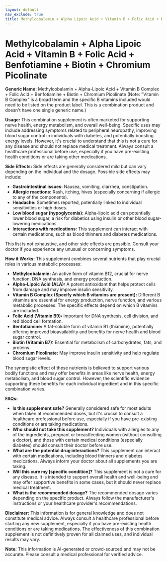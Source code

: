 ```yaml
---
layout: default
nav_exclude: true
title: Methylcobalamin + Alpha Lipoic Acid + Vitamin B + Folic Acid + Benfotiamine + Biotin + Chromium Picolinate
---
```


# Methylcobalamin + Alpha Lipoic Acid + Vitamin B + Folic Acid + Benfotiamine + Biotin + Chromium Picolinate

**Generic Name:**  Methylcobalamin + Alpha-Lipoic Acid + Vitamin B Complex + Folic Acid + Benfotiamine + Biotin + Chromium Picolinate  (Note:  "Vitamin B Complex" is a broad term and the specific B vitamins included would need to be listed on the product label.  This is a combination product and doesn't have one single generic name.)

**Usage:** This combination supplement is often marketed for supporting nerve health, energy metabolism, and overall well-being. Specific uses may include addressing symptoms related to peripheral neuropathy, improving blood sugar control in individuals with diabetes, and potentially boosting energy levels. However, it's crucial to understand that this is not a cure for any disease and should not replace medical treatment.  Always consult a healthcare professional before use, especially if you have pre-existing health conditions or are taking other medications.

**Side Effects:** Side effects are generally considered mild but can vary depending on the individual and the dosage.  Possible side effects may include:

* **Gastrointestinal issues:** Nausea, vomiting, diarrhea, constipation.
* **Allergic reactions:** Rash, itching, hives (especially concerning if allergic to any of the components).
* **Headache:**  Sometimes reported, potentially linked to individual sensitivities or high doses.
* **Low blood sugar (hypoglycemia):** Alpha-lipoic acid can potentially lower blood sugar, a risk for diabetics using insulin or other blood sugar-lowering medications.
* **Interactions with medications:**  This supplement can interact with certain medications, such as blood thinners and diabetes medications.

This list is not exhaustive, and other side effects are possible.  Consult your doctor if you experience any unusual or concerning symptoms.

**How it Works:** This supplement combines several nutrients that play crucial roles in various metabolic processes:

* **Methylcobalamin:** An active form of vitamin B12, crucial for nerve function, DNA synthesis, and energy production.
* **Alpha-Lipoic Acid (ALA):** A potent antioxidant that helps protect cells from damage and may improve insulin sensitivity.
* **Vitamin B Complex (Specify which B vitamins are present):**  Different B vitamins are essential for energy production, nerve function, and various metabolic processes. The specific effects depend on which B vitamins are included.
* **Folic Acid (Vitamin B9):**  Important for DNA synthesis, cell division, and red blood cell formation.
* **Benfotiamine:** A fat-soluble form of vitamin B1 (thiamine), potentially offering improved bioavailability and benefits for nerve health and blood sugar control.
* **Biotin (Vitamin B7):** Essential for metabolism of carbohydrates, fats, and proteins.
* **Chromium Picolinate:**  May improve insulin sensitivity and help regulate blood sugar levels.

The synergistic effect of these nutrients is believed to support various bodily functions and may offer benefits in areas like nerve health, energy metabolism, and blood sugar control.  However, the scientific evidence supporting these benefits for each individual ingredient and in this specific combination varies.

**FAQs:**

* **Is this supplement safe?**  Generally considered safe for most adults when taken at recommended doses, but it's crucial to consult a healthcare professional before use, especially if you have pre-existing conditions or are taking medications.
* **Who should not take this supplement?**  Individuals with allergies to any of the ingredients, pregnant or breastfeeding women (without consulting a doctor), and those with certain medical conditions (especially diabetes) should consult their doctor before use.
* **What are the potential drug interactions?**  This supplement can interact with certain medications, including blood thinners and diabetes medications.  Always inform your doctor about all supplements you are taking.
* **Will this cure my [specific condition]?**  This supplement is not a cure for any disease.  It is intended to support overall health and well-being and may offer supportive benefits in some cases, but it should never replace medical treatment.
* **What is the recommended dosage?**  The recommended dosage varies depending on the specific product.  Always follow the manufacturer's instructions or your healthcare provider's recommendations.


**Disclaimer:** This information is for general knowledge and does not constitute medical advice.  Always consult a healthcare professional before starting any new supplement, especially if you have pre-existing health conditions or are taking medications.  The effectiveness of this combination supplement is not definitively proven for all claimed uses, and individual results may vary.


**Note:** This information is AI-generated or crowd-sourced and may not be accurate. Please consult a medical professional for verified advice.